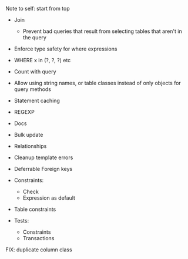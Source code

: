 Note to self: start from top

* Join
    - Prevent bad queries that result from selecting tables that aren't in the query

* Enforce type safety for where expressions

* WHERE x in (?, ?, ?) etc

* Count with query

* Allow using string names, or table classes instead of only objects for query methods

* Statement caching

* REGEXP

* Docs

* Bulk update

* Relationships

* Cleanup template errors

* Deferrable Foreign keys

* Constraints:
    * Check
    * Expression as default

* Table constraints

* Tests:
    * Constraints
    * Transactions

FIX:
    duplicate column class
